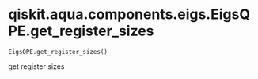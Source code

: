 # qiskit.aqua.components.eigs.EigsQPE.get\_register\_sizes

`EigsQPE.get_register_sizes()`

get register sizes
